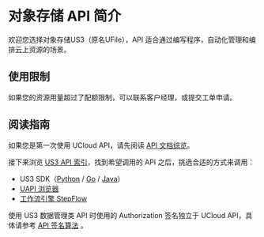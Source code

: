 # 对象存储 API 简介

欢迎您选择对象存储US3（原名UFile），API 适合通过编写程序，自动化管理和编排云上资源的场景。

## 使用限制

如果您的资源用量超过了配额限制，可以联系客户经理，或提交工单申请。

## 阅读指南

如果您是第一次使用 UCloud API，请先阅读 [API 文档综览](/api/summary/README)。

接下来浏览 [US3 API 索引](api/ufile-api/index.md)，找到希望调用的 API 之后，挑选合适的方式来调用：

- US3 SDK（[Python](https://github.com/ucloud/ucloud-sdk-python3) / [Go](https://github.com/ucloud/ucloud-sdk-go) / [Java](https://github.com/ucloud/ucloud-sdk-java)）
- [UAPI 浏览器](https://console.ucloud.cn/uapi/ucloudapi)
- [工作流引擎 StepFlow](https://console.ucloud.cn/stepflow/manage/)

使用 US3 数据管理类 API 时使用的 Authorization 签名独立于 UCloud API，具体请参考 [API 签名算法](https://docs.ucloud.cn/ufile/api/authorization?id=%e6%96%87%e4%bb%b6%e7%ae%a1%e7%90%86%e7%ad%be%e5%90%8d%e7%ae%97%e6%b3%95) 。